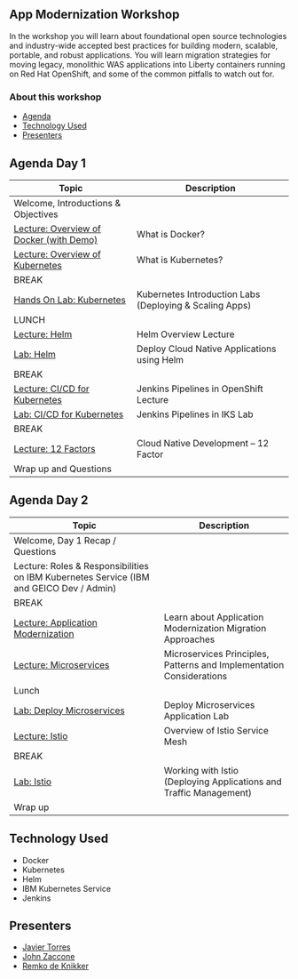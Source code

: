 
## App Modernization Workshop

In the workshop you will learn about foundational open source technologies and industry-wide accepted best practices for building modern, scalable, portable, and robust applications. You will learn migration strategies for moving legacy, monolithic WAS applications into Liberty containers running on Red Hat OpenShift, and some of the common pitfalls to watch out for.

### About this workshop

* [Agenda](#agenda-day-1)
* [Technology Used](#technology-used)
* [Presenters](#presenters)

## Agenda Day 1
| Topic  |  Description |
| - | - |
| Welcome, Introductions & Objectives |  |
| [Lecture: Overview of Docker (with Demo)](https://ibm.box.com/s/0mvlb8hvd8lx23smfvoaijdt9ex63go2) | What is Docker? |
| [Lecture: Overview of Kubernetes](https://ibm.box.com/s/migr539izuf8d686shemct1na0gyvl6v) | What is Kubernetes? |
| BREAK | |
| [Hands On Lab: Kubernetes](generatedContent/digidevcon-iks/README.md) | Kubernetes Introduction Labs (Deploying & Scaling Apps) |
| LUNCH | |
| [Lecture: Helm](https://ibm.box.com/s/cluclg99642s5bgi6j2wixr37jg7nw96) | Helm Overview Lecture |
| [Lab: Helm](generatedContent/helm101/README.md) | Deploy Cloud Native Applications using Helm |
| BREAK | |
| [Lecture: CI/CD for Kubernetes](https://ibm.box.com/s/6cn4wi4amqm9dwl7wgdt05vtj1xdtrkm) | Jenkins Pipelines in OpenShift Lecture|
| [Lab: CI/CD for Kubernetes]() | Jenkins Pipelines in IKS Lab|
| BREAK | |
| [Lecture: 12 Factors](https://ibm.box.com/s/mhn0ff94xq0lwewfebgruxya44nmhm08) | Cloud Native Development – 12 Factor |
| Wrap up and Questions | |

## Agenda Day 2
| Topic  |  Description |
| - | - |
| Welcome, Day 1 Recap / Questions | |
| Lecture: Roles & Responsibilities on IBM Kubernetes Service (IBM and GEICO  Dev / Admin) | |
| BREAK | |
| [Lecture: Application Modernization](https://ibm.box.com/s/yundw794wuiyhil485s1eua9hfkujz0a) | Learn about Application Modernization Migration Approaches |
| [Lecture: Microservices](https://ibm.box.com/s/juwyhpy4yt99ckvigd43140tlx3j53rb)| Microservices Principles, Patterns and Implementation Considerations |
| Lunch | |
| [Lab: Deploy Microservices]() | Deploy Microservices Application Lab |
| [Lecture: Istio](https://ibm.box.com/s/4al8hgpzj90vuus55i9fmcw856qz1bt1) | Overview of Istio Service Mesh |
| BREAK | |
| [Lab: Istio](generatedContent/istio101/README.md) | Working with Istio (Deploying Applications and Traffic Management) |
| Wrap up | |


## Technology Used

* Docker
* Kubernetes
* Helm
* IBM Kubernetes Service
* Jenkins


## Presenters

* [Javier Torres](mailto:jrtorres@us.ibm.com)
* [John Zaccone](mailto:john.zaccone@ibm.com)
* [Remko de Knikker](mailto:remkohdev@us.ibm.com)
